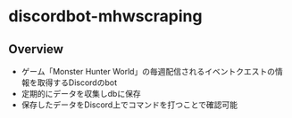# discordbot-mhwscraping

## Overview
- ゲーム「Monster Hunter World」の毎週配信されるイベントクエストの情報を取得するDiscordのbot
- 定期的にデータを収集しdbに保存
- 保存したデータをDiscord上でコマンドを打つことで確認可能
